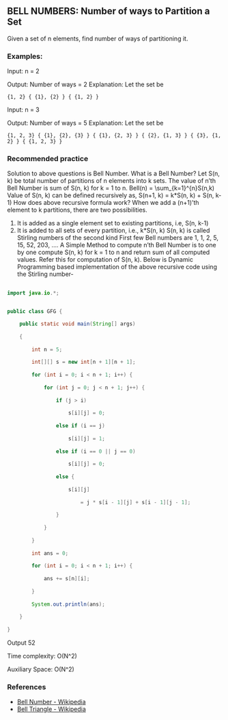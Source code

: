 ## BELL NUMBERS: Number of ways to Partition a Set
Given a set of n elements, find number of ways of partitioning it. 
### Examples:
 
Input:  n = 2

Output: Number of ways = 2
Explanation: Let the set be 
```
{1, 2} { {1}, {2} } { {1, 2} } 
```

Input: n = 3

Output: Number of ways = 5
Explanation: Let the set be 
```
{1, 2, 3} { {1}, {2}, {3} } { {1}, {2, 3} } { {2}, {1, 3} } { {3}, {1, 2} } { {1, 2, 3} } 
```
### Recommended practice
Solution to above questions is Bell Number. 
What is a Bell Number? 
Let S(n, k) be total number of partitions of n elements into k sets. The value of n’th Bell Number is sum of S(n, k) for k = 1 to n. 
Bell(n) = \sum_{k=1}^{n}S(n,k)                 
Value of S(n, k) can be defined recursively as, S(n+1, k) = k*S(n, k) + S(n, k-1)
How does above recursive formula work? 
When we add a (n+1)’th element to k partitions, there are two possibilities. 
1) It is added as a single element set to existing partitions, i.e, S(n, k-1) 
2) It is added to all sets of every partition, i.e., k*S(n, k)
S(n, k) is called Stirling numbers of the second kind
First few Bell numbers are 1, 1, 2, 5, 15, 52, 203, …. 
A Simple Method to compute n’th Bell Number is to one by one compute S(n, k) for k = 1 to n and return sum of all computed values. Refer this for computation of S(n, k).
Below is Dynamic Programming based implementation of the above recursive code using the Stirling number-




```java
 
import java.io.*;


public class GFG {

    public static void main(String[] args)
    
    {
        
        int n = 5;
        
        int[][] s = new int[n + 1][n + 1];
        
        for (int i = 0; i < n + 1; i++) {
            
            for (int j = 0; j < n + 1; j++) {
                
                if (j > i)
                
                    s[i][j] = 0;
                    
                else if (i == j)
                
                    s[i][j] = 1;
                    
                else if (i == 0 || j == 0)
                
                    s[i][j] = 0;
                    
                else {
                    
                    s[i][j]
                    
                        = j * s[i - 1][j] + s[i - 1][j - 1];
                        
                }
                
            }
            
        }
        
        int ans = 0;
        
        for (int i = 0; i < n + 1; i++) {
            
            ans += s[n][i];
            
        }
        
        System.out.println(ans);
        
    }
   
}
```
Output
 52
 
Time complexity: O(N^2) 

Auxiliary Space: O(N^2) 

### References

- [Bell Number - Wikipedia](https://en.wikipedia.org/wiki/Bell_number)
- [Bell Triangle - Wikipedia](https://en.wikipedia.org/wiki/Bell_triangle)
